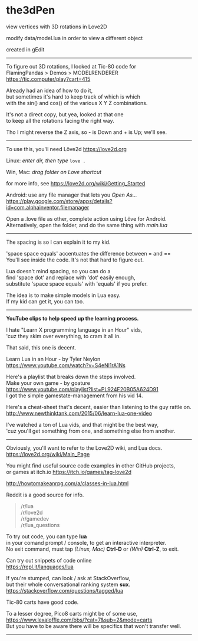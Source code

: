 # the3dPen
view vertices with 3D rotations in Love2D

modify  data/model.lua  in order to view a different object

created in gEdit

---

To figure out 3D rotations, I looked at Tic-80 code for  
FlamingPandas > Demos > MODELRENDERER  
https://tic.computer/play?cart=415

Already had an idea of how to do it,  
but sometimes it's hard to keep track of which is which  
with the sin() and cos() of the various X Y Z combinations.  

It's not a direct copy, but yea, looked at that one  
to keep all the rotations facing the right way.

Tho I might reverse the Z axis, so - is Down and + is Up;  we'll see.

---
To use this, you'll need Löve2d
https://love2d.org

Linux: *enter dir, then type*
`love .`

Win, Mac:  *drag folder on Love shortcut*

for more info, see https://love2d.org/wiki/Getting_Started

Android:  use any file manager that lets you *Open As...*  
https://play.google.com/store/apps/details?id=com.alphainventor.filemanager

Open a .love file as other, complete action using Löve for Android.  
Alternatively, open the folder, and do the same thing with *main.lua*

---
The spacing is so I can explain it to my kid.

'space space equals' accentuates the difference between = and ==  
You'll see inside the code.  It's not that hard to figure out.

Lua doesn't mind spacing, so you can do a  
find 'space dot' and replace with 'dot' easily enough,  
substitute 'space space equals' with 'equals' if you prefer.

The idea is to make simple models in Lua easy.  
If my kid can get it, you can too.

---
**YouTube clips to help speed up the learning process.**

I hate "Learn X programming language in an Hour" vids,  
'cuz they skim over everything, to cram it all in.

That said, this one is decent.

Learn Lua in an Hour - by Tyler Neylon  
https://www.youtube.com/watch?v=S4eNl1rA1Ns


Here's a playlist that breaks down the steps involved.  
Make your own game - by goature  
https://www.youtube.com/playlist?list=PL924F20B05A624D91  
I got the simple gamestate-management from his vid 14.


Here's a cheat-sheet that's decent, easier than listening to the guy rattle on.  
http://www.newthinktank.com/2015/06/learn-lua-one-video

I've watched a ton of Lua vids, and that might be the best way,  
'cuz you'll get something from one, and something else from another.

---
Obviously, you'll want to refer to the Love2D wiki, and Lua docs.  
https://love2d.org/wiki/Main_Page

You might find useful source code examples in other GitHub projects,  
or games at itch.io  https://itch.io/games/tag-love2d

http://howtomakeanrpg.com/a/classes-in-lua.html

Reddit is a good source for info.  
> /r/lua  
> /r/love2d  
> /r/gamedev  
> /r/lua_questions

To try out code, you can type **lua**  
in your comand prompt / console, to get an interactive interpreter.  
No exit command, must tap *(Linux, Mac)* **Ctrl-D** or *(Win)* **Ctrl-Z**, to exit.

Can try out snippets of code online  
https://repl.it/languages/lua

If you're stumped, can look / ask at StackOverflow,  
but their whole conversational ranking system **sux**.  
https://stackoverflow.com/questions/tagged/lua

Tic-80 carts have good code.

To a lesser degree, Pico8 carts might be of some use,  
https://www.lexaloffle.com/bbs/?cat=7&sub=2&mode=carts  
But you have to be aware there will be specifics that won't transfer well.

---

